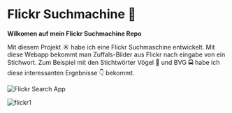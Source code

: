 # Flickr Suchmachine 👋

**Wilkomen auf mein Flickr Suchmachine Repo**

Mit diesem Projekt ☀ habe ich eine Flickr Suchmaschine entwickelt. Mit diese Webapp bekommt man Zuffals-Bilder aus Flickr nach eingabe von ein Stichwort.
Zum Beispiel mit den Stichtwörter Vögel 🦅 und BVG 🚍 habe ich diese interessanten Ergebnisse 👇 bekommt.

![Flickr Search App](https://user-images.githubusercontent.com/71266593/94100105-0212ee80-fe2d-11ea-9480-0184523df310.PNG)



![flickr1](https://user-images.githubusercontent.com/71266593/94100145-1c4ccc80-fe2d-11ea-85ed-05d17297f02b.PNG)


